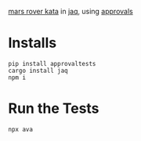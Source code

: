 [mars rover kata](https://sammancoaching.org/kata_descriptions/mars_rover.html) in [jaq](https://github.com/01mf02/jaq), using [approvals](http://approvaltests.com/)

# Installs

```shell
pip install approvaltests
cargo install jaq
npm i
```

# Run the Tests

```shell
npx ava
```
